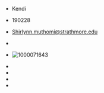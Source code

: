 - Kendi
- 190228
- Shirlynn.muthomi@strathmore.edu
- 
- ![1000071643](https://github.com/user-attachments/assets/0cdd84df-651b-44c1-a297-6f12599f9d5a)

- 
- 
- 
- 

<!---
shirlynnk/shirlynnk is a ✨ special ✨ repository because its `README.md` (this file) appears on your GitHub profile.
You can click the Preview link to take a look at your changes.
--->
